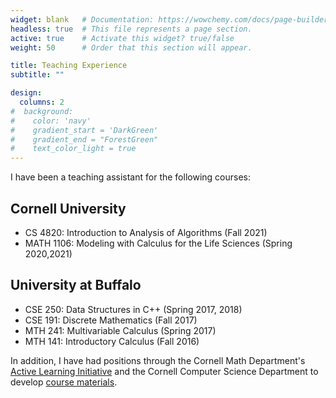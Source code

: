 ```yaml
---
widget: blank   # Documentation: https://wowchemy.com/docs/page-builder/
headless: true  # This file represents a page section.
active: true    # Activate this widget? true/false
weight: 50      # Order that this section will appear.

title: Teaching Experience
subtitle: ""

design:
  columns: 2
#  background: 
#    color: 'navy'
#    gradient_start = 'DarkGreen'  
#    gradient_end = "ForestGreen"
#    text_color_light = true
---
```


I have been a teaching assistant for the following courses:

## Cornell University

- CS 4820: Introduction to Analysis of Algorithms (Fall 2021)
- MATH 1106: Modeling with Calculus for the Life Sciences (Spring 2020,2021)


## University at Buffalo

- CSE 250: Data Structures in C++ (Spring 2017, 2018)
- CSE 191: Discrete Mathematics (Fall 2017)
- MTH 241: Multivariable Calculus (Spring 2017)
- MTH 141: Introductory Calculus (Fall 2016)


In addition, I have had positions through the Cornell Math Department's [Active Learning Initiative](https://e.math.cornell.edu/sites/activelearn/) and the Cornell Computer Science Department to develop [course materials](materials/about/). 

